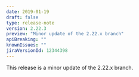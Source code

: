 ```yaml
---
date: 2019-01-19
draft: false 
type: release-note
version: 2.22.3
preview: "Minor update of the 2.22.x branch"
apiBreaking: ""
knownIssues: ""
jiraVersionId: 12344398
---
```


This release is a minor update of the 2.22.x branch.
